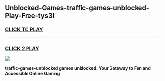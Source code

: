 
## Unblocked-Games-traffic-games-unblocked-Play-Free-tys3l
<h3>
<a href="https://premium76.site?title=traffic-games-unblocked&ref=18A1">CLICK TO PLAY</a></h3>
<hr>

<h3>
<a href="https://premium76.site?title=traffic-games-unblocked&ref=18A1">CLICK 2 PLAY</a>
  
</h3>

<a href="https://premium76.site?title=traffic-games-unblocked&ref=18A1"><img src="https://clearcache.store/games.png"></a>


**traffic-games-unblocked games unblocked: Your Gateway to Fun and Accessible Online Gaming**
